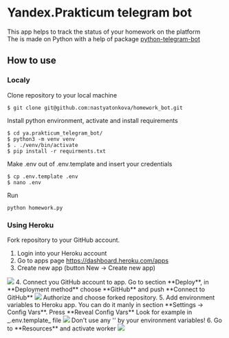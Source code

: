 # Yandex.Prakticum telegram bot
This app helps to track the status of your homework on the platform <br>
The is made on Python with a help of package [python-telegram-bot](https://github.com/python-telegram-bot/python-telegram-bot)
## How to use
### Localy
Clone repository to your local machine
```shell
$ git clone git@github.com:nastyatonkova/homework_bot.git
```
Install python environment, activate and install requirements
```shell
$ cd ya.prakticum_telegram_bot/
$ python3 -m venv venv
$ . ./venv/bin/activate
$ pip install -r requirments.txt
```
Make .env out of .env.template and insert your credentials
```shell
$ cp .env.template .env
$ nano .env
```
Run
```shell
python homework.py
```
### Using Heroku
Fork repository to your GitHub account.
1. Login into your Heroku account
2. Go to apps page https://dashboard.heroku.com/apps
3. Create new app (button New → Create new app)
<img src="https://pictures.s3.yandex.net/resources/S1_26_1633890383.png">
4. Connect you GitHub account to app. Go to section **Deploy**, in **Deployment method** choose **GitHub** and push **Connect to GitHub**
<img src="https://pictures.s3.yandex.net/resources/S1_22_1633890417.png">
Authorize and choose forked repository.
5. Add environment variables to Heroku app.
You can do it manly in section **Settings → Config Vars**. Press **Reveal Config Vars**
Look for example in _.env.template_ file
<img src="https://pictures.s3.yandex.net/resources/S07_12_1635158106.png">
Don't use any '' by your environment variables!
6. Go to **Resources** and activate worker
<img src="https://pictures.s3.yandex.net/resources/S1_28_1633891678.png">
